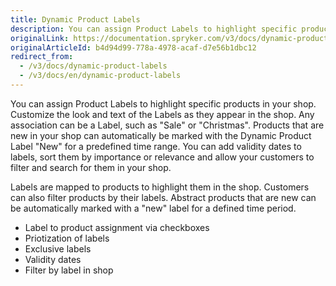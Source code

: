 ```yaml
---
title: Dynamic Product Labels
description: You can assign Product Labels to highlight specific products in your shop. Customize the look and text of the Labels as they appear in the shop.
originalLink: https://documentation.spryker.com/v3/docs/dynamic-product-labels
originalArticleId: b4d94d99-778a-4978-acaf-d7e56b1dbc12
redirect_from:
  - /v3/docs/dynamic-product-labels
  - /v3/docs/en/dynamic-product-labels
---
```


You can assign Product Labels to highlight specific products in your shop. Customize the look and text of the Labels as they appear in the shop. Any association can be a Label, such as "Sale" or "Christmas". Products that are new in your shop can automatically be marked with the Dynamic Product Label "New" for a predefined time range. You can add validity dates to labels, sort them by importance or relevance and allow your customers to filter and search for them in your shop.

Labels are mapped to products to highlight them in the shop. Customers can also filter products by their labels. Abstract products that are new can be automatically marked with a "new" label for a defined time period.

* Label to product assignment via checkboxes
* Priotization of labels
* Exclusive labels
* Validity dates
* Filter by label in shop

